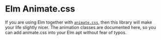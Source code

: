 # Elm Animate.css

If you are using Elm together with [`animate.css`](http://daneden.github.io/animate.css), then this library will make your life slightly nicer. The animation classes are documented here, so you can add animate.css into your Elm apt without fear of typos.
